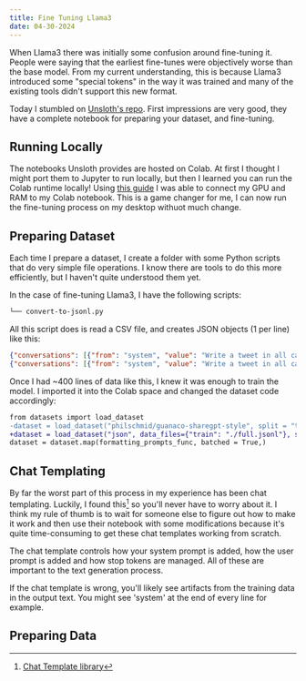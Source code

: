 ```yaml
---
title: Fine Tuning Llama3
date: 04-30-2024
---
```


When Llama3 there was initially some confusion around fine-tuning it. People were saying that the earliest fine-tunes were objectively worse than the base model. From my current understanding, this is because Llama3 introduced some "special tokens" in the way it was trained and many of the existing tools didn't support this new format.

Today I stumbled on [Unsloth's repo](https://github.com/unslothai/unsloth). First impressions are very good, they have a complete notebook for preparing your dataset, and fine-tuning.

## Running Locally

The notebooks Unsloth provides are hosted on Colab. At first I thought I might port them to Jupyter to run locally, but then I learned you can run the Colab runtime locally! Using [this guide](https://research.google.com/colaboratory/local-runtimes.html) I was able to connect my GPU and RAM to my Colab notebook. This is a game changer for me, I can now run the fine-tuning process on my desktop withuot much change.

## Preparing Dataset

Each time I prepare a dataset, I create a folder with some Python scripts that do very simple file operations. I know there are tools to do this more efficiently, but I haven't quite understood them yet.

In the case of fine-tuning Llama3, I have the following scripts:

```bash
└── convert-to-jsonl.py
```

All this script does is read a CSV file, and creates JSON objects (1 per line) like this:

```json title="data.jsonl"
{"conversations": [{"from": "system", "value": "Write a tweet in all capital letters."}, {"from": "human", "value": "The topic is: Rap music"}, {"from": "gpt", "value": "I LOVE RAP MUSIIIIIIIIC"}]}
{"conversations": [{"from": "system", "value": "Write a tweet in all capital letters."}, {"from": "human", "value": "The topic is: Pokemon"}, {"from": "gpt", "value": "SNORLAX. THAT'S THE TWEET."}]}
```

Once I had ~400 lines of data like this, I knew it was enough to train the model. I imported it into the Colab space and changed the dataset code accordingly:

```diff
from datasets import load_dataset
-dataset = load_dataset("philschmid/guanaco-sharegpt-style", split = "train")
+dataset = load_dataset("json", data_files={"train": "./full.jsonl"}, split = "train")
dataset = dataset.map(formatting_prompts_func, batched = True,)
```

## Chat Templating

By far the worst part of this process in my experience has been chat templating. Luckily, I found this[^1] so you'll never have to worry about it. I think my rule of thumb is to wait for someone else to figure out how to make it work and then use their notebook with some modifications because it's quite time-consuming to get these chat templates working from scratch.

The chat template controls how your system prompt is added, how the user prompt is added and how stop tokens are managed. All of these are important to the text generation process.

If the chat template is wrong, you'll likely see artifacts from the training data in the output text. You might see 'system' at the end of every line for example.

## Preparing Data

[^1]: [Chat Template library](https://github.com/ggerganov/llama.cpp/wiki/Templates-supported-by-llama_chat_apply_template)